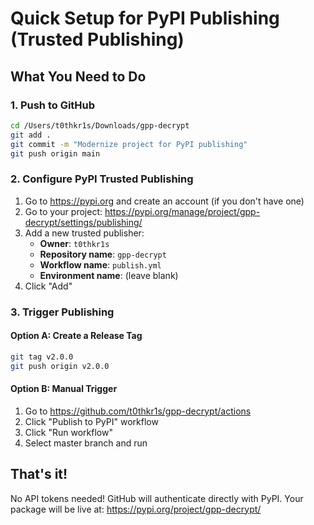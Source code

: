 # Quick Setup for PyPI Publishing (Trusted Publishing)

## What You Need to Do

### 1. Push to GitHub
```bash
cd /Users/t0thkr1s/Downloads/gpp-decrypt
git add .
git commit -m "Modernize project for PyPI publishing"
git push origin main
```

### 2. Configure PyPI Trusted Publishing
1. Go to https://pypi.org and create an account (if you don't have one)
2. Go to your project: https://pypi.org/manage/project/gpp-decrypt/settings/publishing/
3. Add a new trusted publisher:
   - **Owner**: `t0thkr1s`
   - **Repository name**: `gpp-decrypt`
   - **Workflow name**: `publish.yml`
   - **Environment name**: (leave blank)
4. Click "Add"

### 3. Trigger Publishing

#### Option A: Create a Release Tag
```bash
git tag v2.0.0
git push origin v2.0.0
```

#### Option B: Manual Trigger
1. Go to https://github.com/t0thkr1s/gpp-decrypt/actions
2. Click "Publish to PyPI" workflow
3. Click "Run workflow"
4. Select master branch and run

## That's it!

No API tokens needed! GitHub will authenticate directly with PyPI.
Your package will be live at: https://pypi.org/project/gpp-decrypt/
